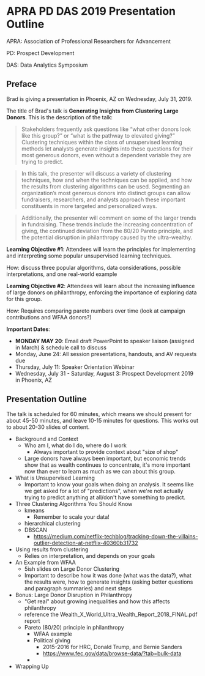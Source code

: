 # APRA PD DAS 2019 Presentation Outline

APRA: Association of Professional Researchers for Advancement 

PD: Prospect Development

DAS: Data Analytics Symposium

## Preface

Brad is giving a presentation in Phoenix, AZ on Wednesday, July 31, 2019.

The title of Brad's talk is __Generating Insights from Clustering Large Donors__. This is the description of the talk:

> Stakeholders frequently ask questions like “what other donors look like this group?” or “what is the pathway to elevated giving?” Clustering techniques within the class of unsupervised learning methods let analysts generate insights into these questions for their most generous donors, even without a dependent variable they are trying to predict. 

> In this talk, the presenter will discuss a variety of clustering techniques, how and when the techniques can be applied, and how the results from clustering algorithms can be used. Segmenting an organization’s most generous donors into distinct groups can allow fundraisers, researchers, and analysts approach these important constituents in more targeted and personalized ways.

> Additionally, the presenter will comment on some of the larger trends in fundraising. These trends include the increasing concentration of giving, the continued deviation from the 80/20 Pareto principle, and the potential disruption in philanthropy caused by the ultra-wealthy.

__Learning Objective #1__:  Attendees will learn the principles for implementing and interpreting some popular unsupervised learning techniques.

How: discuss three popular algorithms, data considerations, possible interpretations, and one real-world example

__Learning Objective #2__:  Attendees will learn about the increasing influence of large donors on philanthropy, enforcing the importance of exploring data for this group.

How: Requires comparing pareto numbers over time (look at campaign contributions and WFAA donors?)

__Important Dates__:

- __MONDAY MAY 20__: Email draft PowerPoint to speaker liaison (assigned in March) & schedule call to discuss
- Monday, June 24: All session presentations, handouts, and AV requests due 
- Thursday, July 11: Speaker Orientation Webinar
- Wednesday, July 31 - Saturday, August 3: Prospect Development 2019 in Phoenix, AZ


## Presentation Outline

The talk is scheduled for 60 minutes, which means we should present for about 45-50 minutes, and leave 10-15 minutes for questions. This works out to about 20-30 slides of content.

 - Background and Context
     + Who am I, what do I do, where do I work
         * Always important to provide context about "size of shop"
     + Large donors have always been important, but economic trends show that as wealth continues to concentrate, it's more important now than ever to learn as much as we can about this group.
 - What is Unsupervised Learning
     + Important to know your goals when doing an analysis. It seems like we get asked for a lot of "predictions", when we're not actually trying to predict anything at all/don't have something to predict.
 - Three Clustering Algorithms You Should Know
     + kmeans
         * Remember to scale your data!
     + hierarchical clustering
     + DBSCAN
         * https://medium.com/netflix-techblog/tracking-down-the-villains-outlier-detection-at-netflix-40360b31732
 - Using results from clustering
     + Relies on interpretation, and depends on your goals
 - An Example from WFAA
     + 5ish slides on Large Donor Clustering
     + Important to describe how it was done (what was the data?), what the results were, how to generate insights (asking better questions and paragraph summaries) and next steps
 - Bonus: Large Donor Disruption in Philanthropy
     + "Get real" about growing inequalities and how this affects philanthropy
     + reference the Wealth_X_World_Ultra_Wealth_Report_2018_FINAL.pdf report
     + Pareto (80/20) principle in philanthropy
         * WFAA example
         * Political giving
             - 2015-2016 for HRC, Donald Trump, and Bernie Sanders
             - https://www.fec.gov/data/browse-data/?tab=bulk-data
         * 
 - Wrapping Up


